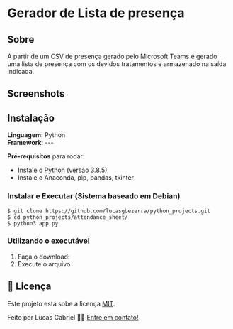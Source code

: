 # Gerador de Lista de presença

## Sobre
A partir de um CSV de presença gerado pelo Microsoft Teams é gerado uma lista de presença com os devidos tratamentos e armazenado na saída indicada.

## Screenshots


## Instalação 
**Linguagem**: Python<br>
**Framework**: --- <br>

**Pré-requisitos** para rodar:
* Instale o [Python](https://www.python.org/downloads/) (versão 3.8.5)
* Instale o Anaconda, pip, pandas, tkinter

### Instalar e Executar (Sistema baseado em Debian)

    $ git clone https://github.com/lucasgbezerra/python_projects.git
    $ cd python_projects/attendance_sheet/
    $ python3 app.py

### Utilizando o executável

1. Faça o download: 
2. Execute o arquivo

## 📝 Licença

Este projeto esta sobe a licença [MIT](./../LICENSE).

Feito por Lucas Gabriel 👋🏽 [Entre em contato!](https://www.linkedin.com/in/lucas-gabriel-4860b4228)